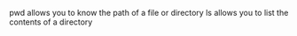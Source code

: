 pwd allows you to know the path of a file or directory
ls allows you to list the contents of a directory
